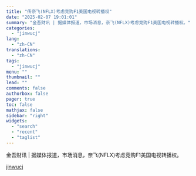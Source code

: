 ```yaml
---
title: "传奈飞(NFLX)考虑竞购F1美国电视转播权"
date: "2025-02-07 19:01:01"
summary: "金吾财讯 | 据媒体报道，市场消息，奈飞(NFLX)考虑竞购F1美国电视转播权。"
categories:
  - "jinwucj"
lang:
  - "zh-CN"
translations:
  - "zh-CN"
tags:
  - "jinwucj"
menu: ""
thumbnail: ""
lead: ""
comments: false
authorbox: false
pager: true
toc: false
mathjax: false
sidebar: "right"
widgets:
  - "search"
  - "recent"
  - "taglist"
---
```


金吾财讯 | 据媒体报道，市场消息，奈飞(NFLX)考虑竞购F1美国电视转播权。

[jinwucj](https://sky.szfiu.com/info/hk/details/265637685)
